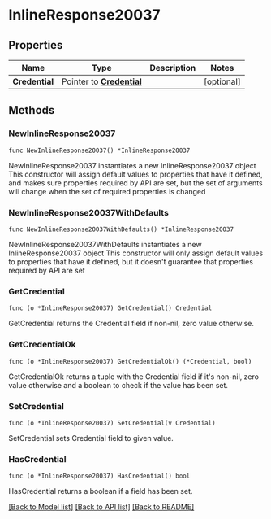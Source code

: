 # InlineResponse20037

## Properties

Name | Type | Description | Notes
------------ | ------------- | ------------- | -------------
**Credential** | Pointer to [**Credential**](credential.md) |  | [optional] 

## Methods

### NewInlineResponse20037

`func NewInlineResponse20037() *InlineResponse20037`

NewInlineResponse20037 instantiates a new InlineResponse20037 object
This constructor will assign default values to properties that have it defined,
and makes sure properties required by API are set, but the set of arguments
will change when the set of required properties is changed

### NewInlineResponse20037WithDefaults

`func NewInlineResponse20037WithDefaults() *InlineResponse20037`

NewInlineResponse20037WithDefaults instantiates a new InlineResponse20037 object
This constructor will only assign default values to properties that have it defined,
but it doesn't guarantee that properties required by API are set

### GetCredential

`func (o *InlineResponse20037) GetCredential() Credential`

GetCredential returns the Credential field if non-nil, zero value otherwise.

### GetCredentialOk

`func (o *InlineResponse20037) GetCredentialOk() (*Credential, bool)`

GetCredentialOk returns a tuple with the Credential field if it's non-nil, zero value otherwise
and a boolean to check if the value has been set.

### SetCredential

`func (o *InlineResponse20037) SetCredential(v Credential)`

SetCredential sets Credential field to given value.

### HasCredential

`func (o *InlineResponse20037) HasCredential() bool`

HasCredential returns a boolean if a field has been set.


[[Back to Model list]](../README.md#documentation-for-models) [[Back to API list]](../README.md#documentation-for-api-endpoints) [[Back to README]](../README.md)



